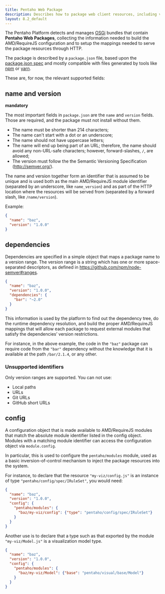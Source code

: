 ```yaml
---
title: Pentaho Web Package
description: Describes how to package web client resources, including visualizations, into the Pentaho platform.
layout: 8.2_default
---
```


The Pentaho Platform detects and manages [OSGi](https://www.osgi.org/) bundles that contain **Pentaho Web Packages**, 
collecting the information needed to build the AMD/RequireJS configuration and 
to setup the mappings needed to serve the package resources through HTTP.

The package is described by a `package.json` file, based upon the [package.json spec](https://docs.npmjs.com/files/package.json) and 
mostly compatible with files generated by tools like [npm](https://www.npmjs.com) or [yarn](https://yarnpkg.com).

These are, for now, the relevant supported fields:

## name and version

**mandatory**

The most important fields in `package.json` are the `name` and `version` fields. 
Those are required, and the package must not install without them.
- The name must be shorter than 214 characters;
- The name can't start with a dot or an underscore;
- The name should not have uppercase letters;
- The name will end up being part of an URL;
  therefore, the name should avoid any non-URL-safe characters;
  however, forward-slashes, `/`, are allowed; 
- The version must follow the the Semantic Versioning Specification (http://semver.org/).

The name and version together form an identifier that is assumed to be unique and 
is used both as the main AMD/RequireJS module identifier (separated by an underscore, like `name_version`) and 
as part of the HTTP location where the resources will be served from (separated by a forward slash, like `/name/version`).

Example:

```json
{
  "name": "baz",
  "version": "1.0.0"
}
```

## dependencies

Dependencies are specified in a simple object that maps a package name to a version range.
The version range is a string which has one or more space-separated descriptors, 
as defined in https://github.com/npm/node-semver#ranges.

```json
{
  "name": "baz", 
  "version": "1.0.0", 
  "dependencies": { 
    "bar": "~2.0" 
  }
}
```

This information is used by the platform to find out the dependency tree, do the runtime dependency resolution, and 
build the proper AMD/RequireJS mappings that will allow each package to request external modules 
that satisfy the dependencies’ version restrictions.

For instance, in the above example, the code in the `"baz"` package can require code from the `"bar"` dependency 
without the knowledge that it is available at the path `/bar/2.1.4`, or any other.

### Unsupported identifiers

Only version ranges are supported. You can not use:
- Local paths
- URLs
- Git URLs
- GitHub short URLs 

## config

A configuration object that is made available to AMD/RequireJS modules that 
match the absolute module identifier listed in the config object.
Modules with a matching module identifier can access the configuration object via `module.config`.

In particular, 
this is used to configure the `pentaho/modules` module, 
used as a basic inversion-of-control mechanism to inject the package resources into the system.

For instance, to declare that the resource `"my-viz/config.js"` 
is an instance of type `"pentaho/config/spec/IRuleSet"`, 
you would need:
```json
{ 
  "name": "baz",
  "version": "1.0.0",
  "config": {
    "pentaho/modules": {
      "baz/my-viz/config": {"type": "pentaho/config/spec/IRuleSet"}
    }
  }
}
```

Another use is to declare that a type such as that exported by the module `"my-viz/Model.js"` is 
a visualization model type.
```json
{ 
  "name": "baz",
  "version": "1.0.0",
  "config": {
    "pentaho/modules": {
      "baz/my-viz/Model": {"base": "pentaho/visual/base/Model"}
    }
  }
}
```
